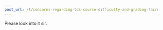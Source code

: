```yaml
---
post_url: /t/concerns-regarding-tds-course-difficulty-and-grading-fairness/168476/8
---
```

Please look into it sir.